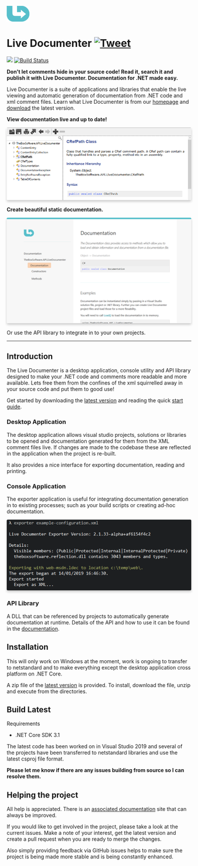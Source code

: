 ![Live Documenter](/readme/images/logo.png)

# Live Documenter [![Tweet](https://img.shields.io/twitter/url/http/shields.io.svg?style=social)](https://twitter.com/intent/tweet?text=Check%20out%20Live%20Documenter%20on%20GitHub.%20.NET%20documentation%20generator&url=https://github.com/barry-jones/live-documenter&hashtags=.net,xml_comments,documentation,generator,developers,livedocumenter)

[![](https://img.shields.io/github/release/barry-jones/live-documenter.svg)](https://github.com/barry-jones/live-documenter/releases)
[![Build Status](https://dev.azure.com/barryjones78/livedocumenter/_apis/build/status/barry-jones.live-documenter?branchName=master)](https://dev.azure.com/barryjones78/livedocumenter/_build/latest?definitionId=1?branchName=master)

__Don't let comments hide in your source code! Read it, search it and publish it with Live Documenter. Documentation for .NET made easy.__

Live Documenter is a suite of applications and libraries that enable the live viewing and automatic generation of documentation from .NET code and xml comment files. Learn what Live Documenter is from our [homepage](https://livedocumenter.barryjones.me.uk/docs) and [download](https://github.com/barry-jones/live-documenter/releases) the latest version.

__View documentation live and up to date!__

<img src="readme/images/ld_view_live.png" style="border-radius: 3px;  box-shadow: 0 4px 6px 0 hsla(0, 0%, 0%, 0.2);" />

__Create beautiful static documentation.__

<img src="readme/images/web_refresh.png" style="border-radius: 3px;  box-shadow: 0 4px 6px 0 hsla(0, 0%, 0%, 0.2);" />

Or use the API library to integrate in to your own projects.

***

## Introduction

The Live Documenter is a desktop application, console utility and API library designed to make your .NET code and comments more readable and more available. Lets free them from the confines of the xml squirrelled away in your source code and put them to good use!

Get started by downloading the [latest version](https://github.com/barry-jones/live-documenter/releases) and reading the quick [start guide](https://livedocumenter.barryjones.me.uk/docs).

### Desktop Application
The desktop application allows visual studio projects, solutions or libraries to be opened and documentation generated for them from the XML comment files live. If changes are made to the codebase these are reflected in the application when the project is re-built.

It also provides a nice interface for exporting documentation, reading and printing.

### Console Application
The exporter application is useful for integrating documentation generation in to existing processes; such as your build scripts or creating ad-hoc documentation.

<img src="readme/images/ld_console_preview.png" style="border-radius: 3px;  box-shadow: 0 4px 6px 0 hsla(0, 0%, 0%, 0.2);" />

### API Library
A DLL that can be referenced by projects to automatically generate documentation at runtime. Details of the API and how to use it can be found in the [documentation][1].

## Installation
This will only work on Windows at the moment, work is ongoing to transfer to netstandard 
and to make everything except the desktop application cross platform on .NET Core.

A zip file of the [latest version](https://github.com/barry-jones/live-documenter/releases) is provided. 
To install, download the file, unzip and execute from the directories.

## Build Latest

Requirements
-  .NET Core SDK 3.1

The latest code has been worked on in Visual Studio 2019 and several of the projects have been transferred to netstandard libraries and use the latest csproj file format.

__Please let me know if there are any issues building from source so I can resolve them.__

## Helping the project
All help is appreciated. There is an [associated documentation](https://github.com/barry-jones/livedocumenter-site) site that can always be improved.

If you would like to get involved in the project, please take a look at the current issues. Make a note of your interest, get the latest version and create a pull request when you are ready to merge the changes.

Also simply providing feedback via GitHub issues helps to make sure the project is being made more stable and is being constantly enhanced.

[1]: https://livedocumenter.barryjones.me.uk/docs/api/index.html
